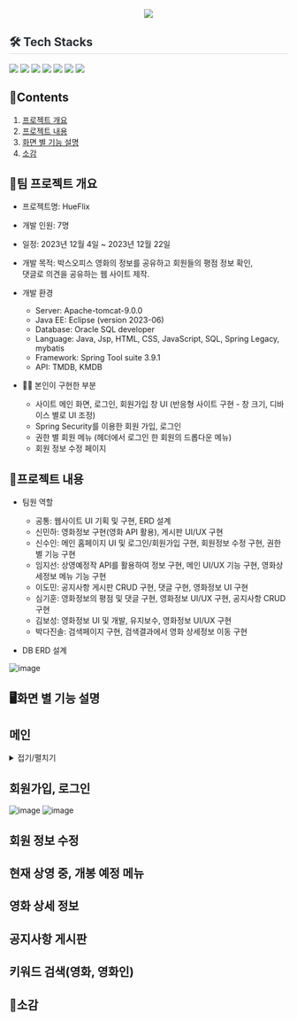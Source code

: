 <div align= "center">
    <img src="https://capsule-render.vercel.app/api?type=soft&color=0:,100:030303&height=120&text=Hueflix&animation=&fontColor=ffffff&fontSize=70" />
</div>

<div style="text-align: left;">
    <h2 style="border-bottom: 1px solid #d8dee4; color: #282d33;"> 🛠️ Tech Stacks </h2>
    <div style="margin: ; text-align: left;" "text-align: left;"> <img src="https://img.shields.io/badge/Apache Tomcat-F8DC75?style=flat-square&logo=Apache Tomcat&logoColor=white">
          <img src="https://img.shields.io/badge/CSS3-1572B6?style=flat-square&logo=CSS3&logoColor=white">
          <img src="https://img.shields.io/badge/HTML5-E34F26?style=flat-square&logo=HTML5&logoColor=white">
          <img src="https://img.shields.io/badge/Java-007396?style=flat-square&logo=Java&logoColor=white">
          <img src="https://img.shields.io/badge/Javascript-F7DF1E?style=flat-square&logo=Javascript&logoColor=white">
          <img src="https://img.shields.io/badge/Oracle-F80000?style=flat-square&logo=Oracle&logoColor=white">
          <img src="https://img.shields.io/badge/Spring-6DB33F?style=flat-square&logo=Spring&logoColor=white">
    </div>
</div>
    
## 📃Contents

1. [프로젝트 개요](#프로젝트-개요)<br>
2. [프로젝트 내용](#프로젝트-내용)<br>
3. [화면 별 기능 설명](#화면-별-기능-설명)<br>
4. [소감](#소감)<br>
   

## 📌팀 프로젝트 개요
- 프로젝트명: HueFlix

- 개발 인원: 7명

- 일정: 2023년 12월 4일 ~ 2023년 12월 22일
  
- 개발 목적: 박스오피스 영화의 정보를 공유하고 회원들의 평점 정보 확인,<br>
            댓글로 의견을 공유하는 웹 사이트 제작. 
  
- 개발 환경
    - Server: Apache-tomcat-9.0.0
    - Java EE: Eclipse (version 2023-06)
    - Database: Oracle SQL developer
    - Language: Java, Jsp, HTML, CSS, JavaScript, SQL, Spring Legacy, mybatis
    - Framework: Spring Tool suite 3.9.1
    - API: TMDB, KMDB

- 👩‍🔧 본인이 구현한 부분
  - 사이트 메인 화면, 로그인, 회원가입 창 UI (반응형 사이트 구현 - 창 크기, 디바이스 별로 UI 조정)
  - Spring Security를 이용한 회원 가입, 로그인
  - 권한 별 회원 메뉴 (헤더에서 로그인 한 회원의 드롭다운 메뉴)
  - 회원 정보 수정 페이지

## 🔎프로젝트 내용

- 팀원 역할

    - 공통: 웹사이트 UI 기획 및 구현, ERD 설계
    - 신민하: 영화정보 구현(영화 API 활용), 게시판 UI/UX 구현
    - 신수인: 메인 홈페이지 UI 및 로그인/회원가입 구현, 회원정보 수정 구현, 권한별 기능 구현
    - 임지선: 상영예정작 API를 활용하여 정보 구현, 메인 UI/UX 기능 구현, 영화상세정보 메뉴 기능 구현
    - 이도민: 공지사항 게시판 CRUD 구현, 댓글 구현, 영화정보 UI 구현
    - 심기훈: 영화정보의 평점 및 댓글 구현, 영화정보 UI/UX 구현, 공지사항 CRUD 구현
    - 김보성: 영화정보 UI 및 개발, 유지보수, 영화정보 UI/UX 구현
    - 박다진솔: 검색페이지 구현, 검색결과에서 영화 상세정보 이동 구현

- DB ERD 설계

![image](https://github.com/SuinShin/Hueflix/assets/148019115/48569f67-e6cf-421c-8328-8a4e334d8bb6)


## 🖥화면 별 기능 설명

## 메인

<details>
<summary>접기/펼치기</summary>

<br>

- 프로젝트를 실행하면 가장 먼저 표시되는 화면인 만큼, 시각적인 요소에 중점을 두었다.
- Swiper.js를 이용하여, 각 섹션별 영화의 정보와 랭킹을 TMDB에서 받아와 동적으로 슬라이드에 삽입하였다.
- JavaScript Ajax함수를 사용하여 TMDB API의 데이터를 요청하였다.
- API에서 반환한 JSON형식의 데이터를 받아와 처리하였다.
- 포스터를 클릭하면 해당 영화의 상세 정보 창으로 이동한다.

<br>

![image](https://github.com/SuinShin/Hueflix/assets/148019115/a58e2512-e1c4-481a-ba3d-e975635931ac)

<br>

- 해상도 별로 슬라이드의 갯수와 폰트 사이즈를 조정하여 반응형 웹을 구현했다.
- 화면 해상도에 따라 최소 2개 ~ 최대 7개 사이로 슬라이드 갯수가 동적으로 조정된다.

<br>

<img src="https://github.com/SuinShin/Hueflix/assets/148019115/57351974-80f8-4c35-9265-68d968cfacaa" width="300" height="1000">
<img src="https://github.com/SuinShin/Hueflix/assets/148019115/d2cf7595-ccd3-48aa-bd29-5ec1d4503a2d" width="700" height="1000">

<br>

- 영화 포스터에 마우스 오버를 하면 영화의 간단한 정보가 표시된다.

<br>

![image](https://github.com/SuinShin/Hueflix/assets/148019115/c4361298-9375-4372-84fb-c8b5f9aa9d10)


</details>




## 회원가입, 로그인
![image](https://github.com/SuinShin/Hueflix/assets/148019115/41af8506-aa43-4aaa-b144-c0ef7c39c743)
![image](https://github.com/SuinShin/Hueflix/assets/148019115/fcb7ab15-1779-469a-b224-c9a63b1807a1)


## 회원 정보 수정

## 현재 상영 중, 개봉 예정 메뉴

## 영화 상세 정보

## 공지사항 게시판

## 키워드 검색(영화, 영화인)

## 📓소감
